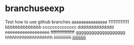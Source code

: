 # branchuseexp
Test how to use github branches
aaaaaaaaaaaaaaa
111111111111
bbbbbbbbbbbbbb
cccccccccccccc
dddddddddddddd
eeeeeeeeeeeeeeeeee
fffffffffffffffff
ggggggggggggggggggg
hhhhhhhhhhhhhhhhhhh
iiiiiiiiiiiiiiiii
jjjjjjjjjjjjj
